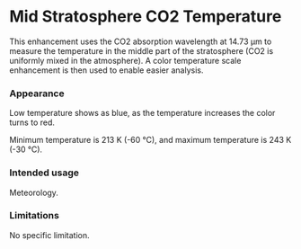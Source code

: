 # Mid Stratosphere CO2 Temperature

This enhancement uses the CO2 absorption wavelength at 14.73 µm to measure the temperature in the middle part of the stratosphere (CO2 is uniformly mixed in the atmosphere).
A color temperature scale enhancement is then used to enable easier analysis.

### Appearance

Low temperature shows as blue, as the temperature increases the color turns to red.

Minimum temperature is 213 K (-60 °C), and maximum temperature is 243 K (-30 °C).

### Intended usage

Meteorology.

### Limitations

No specific limitation.